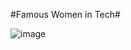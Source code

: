 #Famous Women in Tech#

![image](https://github.com/user-attachments/assets/0d9629b7-650e-4258-8b92-53b847a9fb4a)

